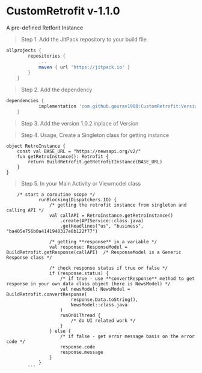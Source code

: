 # CustomRetrofit v-1.1.0
A pre-defined Retforit Instance
 > Step 1. Add the JitPack repository to your build file

```gradle
allprojects {
		repositories {
			...
			maven { url 'https://jitpack.io' }
		}
	}
  ```
  > Step 2. Add the dependency

```gradle
dependencies {
	        implementation 'com.github.gourav1908:CustomRetrofit:Version'
	}
  ```
  > Step 3. Add the version 1.0.2 inplace of Version


> Step 4. Usage, Create a Singleton class for getting instance

```singleton
object RetroInstance {
    const val BASE_URL = "https://newsapi.org/v2/"
    fun getRetroInstance(): Retrofit {
        return BuildRetrofit.getRetrofitInstance(BASE_URL)
    }
}
```

> Step 5. In your Main Activity or Viewmodel class

```
	/* start a coroutine scope */
            runBlocking(Dispatchers.IO) {
                /* getting the retrofit instance from singleton and calling API */
                val callAPI = RetroInstance.getRetroInstance()
                    .create(APIService::class.java)
                    .getHeadlines("us", "business", "ba405e756b0a4141948317e8b122f77")

                /* getting **response** in a variable */
                val response: ResponseModel = BuildRetrofit.getResponse(callAPI)  /* ResponseModel is a Generic Response class */

                /* check response status if true or false */
                if (response.status) {
                    /* if true - use **convertResponse** method to get response in your own data class object (here is NewsModel) */
                    val newsModel: NewsModel = BuildRetrofit.convertResponse(
                        response.Data.toString(),
                        NewsModel::class.java
                    )
                    runOnUiThread {
                        /* do UI related work */
                    }
                } else {
                    /* if false - get error message basis on the error code */
                    response.code
                    response.message
                }
            }
	    ```








